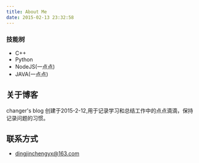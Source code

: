 ```yaml
---
title: About Me
date: 2015-02-13 23:32:58
---
```


### 技能树
- C++
- Python
- NodeJS(一点点)
- JAVA(一点点)

## 关于博客

changer's blog 创建于2015-2-12,用于记录学习和总结工作中的点点滴滴，保持记录问题的习惯。

## 联系方式

- dingjinchengyx@163.com
